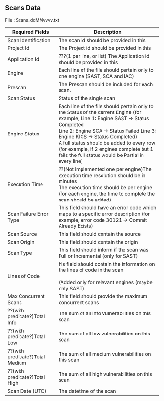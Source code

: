 ## Scans Data

File : Scans_ddMMyyyy.txt

| Required Fields         | Description                                                                                                                                                                                                                                                                                                                                                               |
| ----------------------- | ------------------------------------------------------------------------------------------------------------------------------------------------------------------------------------------------------------------------------------------------------------------------------------------------------------------------------------------------------------------------- |
| Scan Identification     | The scan id should be provided in this   |
| Project Id              | The Project id should be provided in this  |
| Application Id          | ???(1 per line, or list) The Application id should be provided in this  |
| Engine                  | Each line of the file should pertain only to one engine (SAST, SCA and IAC)|
| Prescan                 | The Prescan should be included for each scan.|
| Scan Status | Status of the single scan|
| Engine Status                  | Each line of the file should pertain only to the Status of the current Engine (for example, Line 1: Engine SAST → Status Completed<br>Line 2: Engine SCA → Status Failed            Line 3: Engine KICS → Status Completed)<br>A full status should be added to every row (for example, if 2 engines complete but 1 fails the full status would be Partial in every line) |
| Execution Time          | ??(Not implemented one per engine)The execution time resolution should be in minutes<br>The execution time should be per engine (for each engine, the time to complete the scan should be added) |
| Scan Failure Error Type | This field should have an error code which maps to a specific error description (for example,  error code 30121 → Commit Already Exists)|
| Scan Source             | This field should contain the source |
| Scan Origin             | This field should contain the origin |
| Scan Type               | This field should inform if the scan was Full or Incremental (only for SAST)  |
| Lines of Code           | his field should contain the information on the lines of code in the scan<br><br>(Added only for relevant engines (maybe only SAST) |
| Max Concurrent Scans    | This field should provide the maximum concurrent scans   |
| ??(with predicate?)Total Info    | The sum of all info vulnerabilities on this scan   |
| ??(with predicate?)Total Low    | The sum of all low vulnerabilities on this scan   |
| ??(with predicate?)Total Medium    | The sum of all medium vulnerabilities on this scan   |
| ??(with predicate?)Total High    | The sum of all high vulnerabilities on this scan   |
| Scan Date (UTC)    | The datetime of the scan   |

